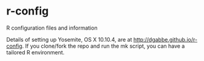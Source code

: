 # r-config
R configuration files and information

Details of setting up Yosemite, OS X 10.10.4, are at http://dgabbe.github.io/r-config.  If you clone/fork the repo and run the mk script, you can have a tailored R environment.
